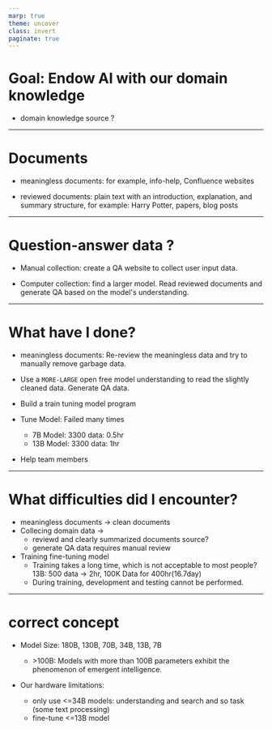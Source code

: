 ```yaml
---
marp: true
theme: uncover
class: invert
paginate: true
---
```

# Goal: Endow AI with our domain knowledge

* domain knowledge source ?

---
# Documents

* meaningless documents: for example, info-help, Confluence websites

* reviewed documents: plain text with an introduction, explanation, and summary structure, for example: Harry Potter, papers, blog posts 

---
# Question-answer data ?

* Manual collection: create a QA website to collect user input data.
 
* Computer collection: find a larger model.
Read reviewed documents and generate QA based on the model's understanding.

---
# What have I done?
* meaningless documents: 
Re-review the meaningless data and try to manually remove garbage data. 

* Use a `MORE-LARGE` open free model understanding to read the slightly cleaned data. Generate QA data.

* Build a train tuning model program
* Tune Model: Failed many times
   - 7B Model: 3300 data: 0.5hr
   - 13B Model: 3300 data: 1hr
* Help team members

---
# What difficulties did I encounter?

* meaningless documents -> clean documents
* Collecing domain data -> 
  - reviewd and clearly summarized documents source?
  - generate QA data requires manual review 
* Training fine-tuning model
  - Training takes a long time, which is not acceptable to most people? 13B: 500 data -> 2hr, 100K Data for 400hr(16.7day)
  - During training, development and testing cannot be performed.

---
# correct concept

* Model Size: 180B, 130B, 70B, 34B, 13B, 7B
  - \>100B: Models with more than 100B parameters exhibit the phenomenon of emergent intelligence.

* Our hardware limitations:
  - only use \<=34B models: understanding and search and so task
(some text processing)
  - fine-tune \<=13B model
